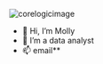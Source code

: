 ![corelogicimage](https://user-images.githubusercontent.com/103282658/170549705-cd884e91-76b3-4945-ac86-567279319b59.png)


- 👋 Hi, I’m Molly
- 👀 I’m a data analyst
- 📫 email**

<!---
mowelsh-corelogic/mowelsh-corelogic is a ✨ special ✨ repository because its `README.md` (this file) appears on your GitHub profile.
You can click the Preview link to take a look at your changes.
--->
